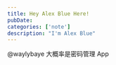 ```yaml
---
title: Hey Alex Blue Here!
pubDate: 
categories: ['note']
description: "I'm Alex Blue"
---
```


@waylybaye 大概率是密码管理 App